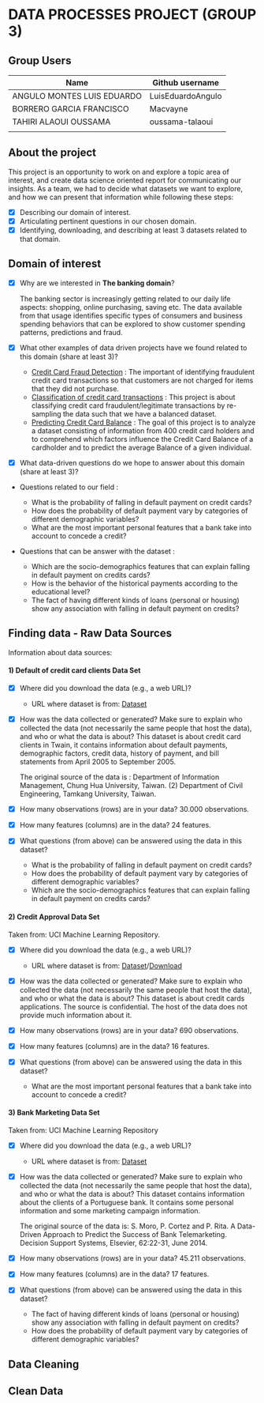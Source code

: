 # DATA PROCESSES PROJECT (GROUP 3)

   ## Group Users

| Name                      | Github username           |
|---------------------------|---------------------------|
| ANGULO MONTES LUIS EDUARDO| LuisEduardoAngulo         |
| BORRERO GARCIA FRANCISCO  | Macvayne                  |
| TAHIRI ALAOUI OUSSAMA     | oussama-talaoui           |
|                           |                           |

## About the project

This project is an opportunity to work on and explore a topic area of interest, and create data science oriented report for communicating our insights. As a team, we had to decide what datasets we want to explore, and how we can present that information while following these steps:

- [X] Describing our domain of interest.
- [X] Articulating pertinent questions in our chosen domain.
- [X] Identifying, downloading, and describing at least 3 datasets related to that domain.

## Domain of interest

- [X] Why are we interested in **The banking domain**?
  
  The banking sector is increasingly getting related to our daily life aspects: shopping, online purchasing, saving etc. The data available from that usage identifies specific types of consumers and business spending behaviors that can be explored to show customer spending patterns, predictions and fraud.

- [X] What other examples of data driven projects have we found related to this domain (share at least 3)?
   + [Credit Card Fraud Detection](https://www.kaggle.com/mlg-ulb/creditcardfraud) : The important of identifying fraudulent credit card transactions so that customers are not charged for items that they did not purchase.
   + [Classification of credit card transactions](https://www.kaggle.com/ruskay7/classifying-credit-card-transactions-using-svm) : This project is about classifying credit card fraudulent/legitimate transactions by re-sampling the data such that we have a balanced dataset.
   + [Predicting Credit Card Balance](https://www.kaggle.com/suzanaiacob/predicting-credit-card-balance-using-regression) : The goal of this project is to analyze a dataset consisting of information from 400 credit card holders and to comprehend which factors influence the Credit Card Balance of a cardholder and to predict the average Balance of a given individual.
- [X] What data-driven questions do we hope to answer about this domain (share at least 3)?

* Questions related to our field :
  + What is the probability of falling in default payment on credit cards?
  + How does the probability of default payment vary by categories of different demographic variables?
  + What are the most important personal features that a bank take into account to concede a credit?


* Questions that can be answer with the dataset :
  + Which are the socio-demographics features that can explain falling in default payment on credits cards?
  + How is the behavior of the historical payments according to the educational level?
  + The fact of having different kinds of loans (personal or housing) show any association with falling in default payment on credits?

## Finding data - Raw Data Sources

Information about data sources:

#### 1) Default of credit card clients Data Set

- [X] Where did you download the data (e.g., a web URL)?
   + URL where dataset is from: [Dataset](https://www.kaggle.com/uciml/default-of-credit-card-clients-dataset)

- [X] How was the data collected or generated? Make sure to explain who collected the data (not necessarily the same people that host the data), and who or what the data is about?
This dataset is about credit card clients in Twain, it contains information about default payments, demographic factors, credit data, history of payment, and bill statements from April 2005 to September 2005.  

  The original source of the data is : Department of Information Management, Chung Hua University, Taiwan. (2) Department of Civil Engineering, Tamkang University, Taiwan.

- [X] How many observations (rows) are in your data?
30.000 observations.

- [X] How many features (columns) are in the data?
24 features.

- [X] What questions (from above) can be answered using the data in this dataset?
  + What is the probability of falling in default payment on credit cards?
  + How does the probability of default payment vary by categories of different demographic variables?
  + Which are the socio-demographics features that can explain falling in default payment on credits cards?

#### 2) Credit Approval Data Set
Taken from: UCI Machine Learning Repository.

- [X] Where did you download the data (e.g., a web URL)?
   + URL where dataset is from: [Dataset](https://archive.ics.uci.edu/ml/datasets/Credit+Approval)/[Download](https://datahub.io/machine-learning/credit-approval#data)

- [X] How was the data collected or generated? Make sure to explain who collected the data (not necessarily the same people that host the data), and who or what the data is about?
This dataset is about credit cards applications. The source is confidential. The host of the data does not provide much information about it.

- [X] How many observations (rows) are in your data?
690 observations.

- [X] How many features (columns) are in the data?
16 features.

- [X] What questions (from above) can be answered using the data in this dataset?
  + What are the most important personal features that a bank take into account to concede a credit?

#### 3) Bank Marketing Data Set
Taken from: UCI Machine Learning Repository

- [X] Where did you download the data (e.g., a web URL)?
   + URL where dataset is from: [Dataset](http://archive.ics.uci.edu/ml/datasets/Bank+Marketing)

- [X] How was the data collected or generated? Make sure to explain who collected the data (not necessarily the same people that host the data), and who or what the data is about?
This dataset contains information about the clients of a Portuguese bank. It contains some personal information and some marketing campaign information.  
  
  The original source of the data is: S. Moro, P. Cortez and P. Rita. A Data-Driven Approach to Predict the Success of Bank Telemarketing. Decision Support Systems, Elsevier, 62:22-31, June 2014.

- [X] How many observations (rows) are in your data?
45.211 observations.

- [X] How many features (columns) are in the data?
17 features.

- [X] What questions (from above) can be answered using the data in this dataset?
  + The fact of having different kinds of loans (personal or housing) show any association with falling in default payment on credits?
  + How does the probability of default payment vary by categories of different demographic variables?

## Data Cleaning

## Clean Data
